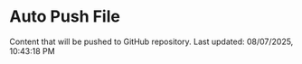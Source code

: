 # Auto Push File

Content that will be pushed to GitHub repository.
Last updated: 08/07/2025, 10:43:18 PM